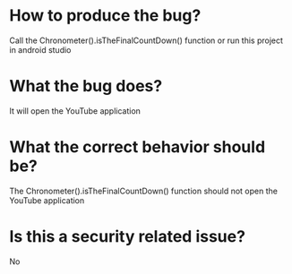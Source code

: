 # How to produce the bug?
Call the Chronometer().isTheFinalCountDown() function or run this project in android studio

# What the bug does?
It will open the YouTube application

# What the correct behavior should be?
The Chronometer().isTheFinalCountDown() function should not open the YouTube application

# Is this a security related issue?
No
